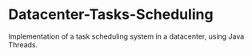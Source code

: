 # Datacenter-Tasks-Scheduling
Implementation of a task scheduling system in a datacenter, using Java Threads.
